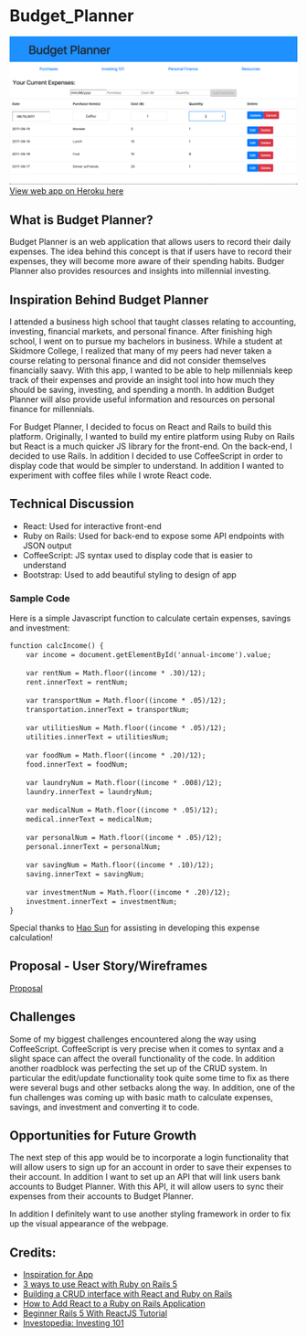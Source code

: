 # Budget_Planner

![](./wireframes/screenshot.png)
[View web app on Heroku here]()

## What is Budget Planner?

Budget Planner is an web application that allows users to record their daily expenses. The idea behind this concept is that if users have to record their expenses, they will become more aware of their spending habits. Budger Planner also provides resources and insights into millennial investing. 


## Inspiration Behind Budget Planner 

I attended a business high school that taught classes relating to accounting, investing, financial markets, and personal finance. After finishing high school, I went on to pursue my bachelors in business. While a student at Skidmore College, I realized that many of my peers had never taken a course relating to personal finance and did not consider themselves financially saavy. With this app, I wanted to be able to help millennials keep track of their expenses and provide an insight tool into how much they should be saving, investing, and spending a month. In addition Budget Planner will also provide useful information and resources on personal finance for millennials. 

For Budget Planner, I decided to focus on React and Rails to build this platform. Originally, I wanted to build my entire platform using Ruby on Rails but React is a much quicker JS library for the front-end. On the back-end, I decided to use Rails. In addition I decided to use CoffeeScript in order to display code that would be simpler to understand. In addition I wanted to experiment with coffee files while I wrote React code. 

## Technical Discussion

* React: Used for interactive front-end
* Ruby on Rails: Used for back-end to expose some API endpoints with JSON output
* CoffeeScript: JS syntax used to display code that is easier to understand 
* Bootstrap: Used to add beautiful styling to design of app

### Sample Code
Here is a simple Javascript function to calculate certain expenses, savings and investment:

```
function calcIncome() {
    var income = document.getElementById('annual-income').value;
    
    var rentNum = Math.floor((income * .30)/12);
    rent.innerText = rentNum;

    var transportNum = Math.floor((income * .05)/12);
    transportation.innerText = transportNum;

    var utilitiesNum = Math.floor((income * .05)/12);
    utilities.innerText = utilitiesNum;

    var foodNum = Math.floor((income * .20)/12);
    food.innerText = foodNum;

    var laundryNum = Math.floor((income * .008)/12);
    laundry.innerText = laundryNum;

    var medicalNum = Math.floor((income * .05)/12);
    medical.innerText = medicalNum;

    var personalNum = Math.floor((income * .05)/12);
    personal.innerText = personalNum;

    var savingNum = Math.floor((income * .10)/12);
    saving.innerText = savingNum;

    var investmentNum = Math.floor((income * .20)/12);
    investment.innerText = investmentNum;
}
```
Special thanks to [Hao Sun](https://github.com/gumosun) for assisting in developing this expense calculation!

## Proposal - User Story/Wireframes

[Proposal](https://github.com/dennisluo1/Budget_Planner/blob/master/proposal.md)

## Challenges

Some of my biggest challenges encountered along the way using CoffeeScript. CoffeeScript is very precise when it comes to syntax and a slight space can affect the overall functionality of the code. In addition another roadblock was perfecting the set up of the CRUD system. In particular the edit/update functionality took quite some time to fix as there were several bugs and other setbacks along the way. In addition, one of the fun challenges was coming up with basic math to calculate expenses, savings, and investment and converting it to code. 

## Opportunities for Future Growth
 
The next step of this app would be to incorporate a login functionality that will allow users to sign up for an account in order to save their expenses to their account. In addition I want to set up an API that will link users bank accounts to Budget Planner. With this API, it will allow users to sync their expenses from their accounts to Budget Planner.

In addition I definitely want to use another styling framework in order to fix up the visual appearance of the webpage. 

## Credits: 

* [Inspiration for App](https://www.mint.com/)
* [3 ways to use React with Ruby on Rails 5](https://learnetto.com/blog/3-ways-to-use-react-with-ruby-on-rails-5)
* [Building a CRUD interface with React and Ruby on Rails](https://www.pluralsight.com/guides/ruby-ruby-on-rails/building-a-crud-interface-with-react-and-ruby-on-rails)
* [How to Add React to a Ruby on Rails Application](https://www.youtube.com/watch?v=pVHEPf7S88I)
* [Beginner Rails 5 With ReactJS Tutorial](https://www.youtube.com/watch?v=PIel9V6JImc&t=8s)
* [Investopedia: Investing 101](http://www.investopedia.com/university/beginner/)